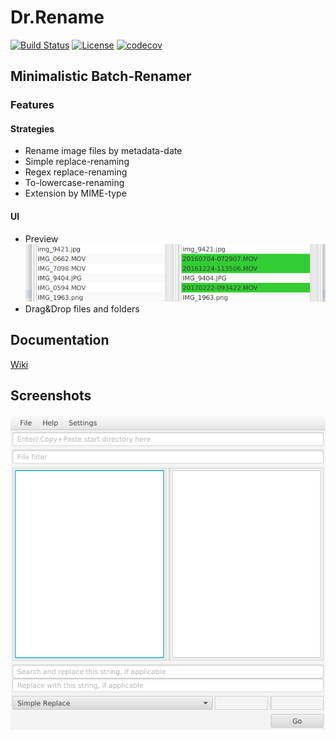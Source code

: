 # Dr.Rename

[![Build Status](https://travis-ci.org/kerner1000/drrename.svg?branch=master)](https://travis-ci.org/kerner1000/drrename)
[![License](https://img.shields.io/badge/License-Apache%202.0-blue.svg)](https://github.com/kerner1000/drrename/blob/master/LICENSE)
[![codecov](https://codecov.io/gh/kerner1000/drrename/branch/master/graph/badge.svg)](https://codecov.io/gh/kerner1000/drrename)

## Minimalistic Batch-Renamer

### Features

#### Strategies

+ Rename image files by metadata-date
+ Simple replace-renaming
+ Regex replace-renaming
+ To-lowercase-renaming
+ Extension by MIME-type

#### UI

+ Preview  
![Preview](screenshots/preview.png)
+ Drag&Drop files and folders

## Documentation

[Wiki](https://github.com/kerner1000/drrename/wiki)

## Screenshots

![Main Window](screenshots/main-empty.png)